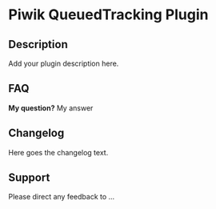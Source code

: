 # Piwik QueuedTracking Plugin

## Description

Add your plugin description here.

## FAQ

__My question?__
My answer

## Changelog

Here goes the changelog text.

## Support

Please direct any feedback to ...